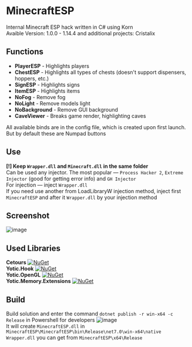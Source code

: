 # MinecraftESP

Internal Minecraft ESP hack written in C# using Korn \
Avaible Version: 1.0.0 - 1.14.4 and additional projects: Cristalix

Functions
------------------------------
- **PlayerESP** - Highlights players
- **ChestESP** - Highlights all types of chests (doesn't support dispensers, hoppers, etc.)
- **SignESP** - Highlights signs
- **ItemESP** - Highlights items
- **NoFog** - Remove fog
- **NoLight** - Remove models light
- **NoBackground** - Remove GUI background
- **CaveViewer** - Breaks game render, highlighting caves

All available binds are in the config file, which is created upon first launch. But by default these are Numpad buttons

Use
------------------------------
**[!] Keep `Wrapper.dll` and `Minecraft.dll` in the same folder** \
Can be used any injector. The most popular — `Process Hacker 2`, `Extreme Injector` (good for getting error info) and `GH Injector` \
For injection — inject `Wrapper.dll` \
If you need use another from LoadLibraryW injection method, inject first `MinecraftESP` and after it `Wrapper.dll` by your injection method

Screenshot
------------------------------
![image](https://user-images.githubusercontent.com/55879406/227733763-a168a6be-3b8e-4b5d-9d3d-5c50dd734b1c.png)

Used Libraries
------------------------------
**Cetours** [![NuGet](https://img.shields.io/nuget/v/Cetours.svg)](https://www.nuget.org/packages/Cetours) \
**Yotic.Hook** [![NuGet](https://img.shields.io/nuget/v/Yotic.Hook.svg)](https://www.nuget.org/packages/Yotic.Hook) \
**Yotic.OpenGL** [![NuGet](https://img.shields.io/nuget/v/Yotic.OpenGL.svg)](https://www.nuget.org/packages/Yotic.OpenGL) \
**Yotic.Memory.Extensions** [![NuGet](https://img.shields.io/nuget/v/Yotic.Memory.Extensions.svg)](https://www.nuget.org/packages/Yotic.Memory.Extensions)

Build
------------------------------
Build solution and enter the command `dotnet publish -r win-x64 -c Release` in Powershell for developers
![image](https://media.discordapp.net/attachments/940166965216051232/1168738178694381568/image.png) \
It will create `MinecraftESP.dll` in `MinecraftESP\MinecraftESP\bin\Release\net7.0\win-x64\native`\
`Wrapper.dll` you can get from `MinecraftESP\x64\Release`
